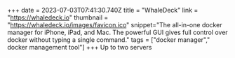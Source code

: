 +++
date = 2023-07-03T07:41:30.740Z
title = "WhaleDeck"
link = "https://whaledeck.io"
thumbnail = "https://whaledeck.io/images/favicon.ico"
snippet="The all-in-one docker manager for iPhone, iPad, and Mac. The powerful GUI gives full control over docker without typing a single command."
tags = ["docker manager"," docker management tool"]
+++
Up to two servers
